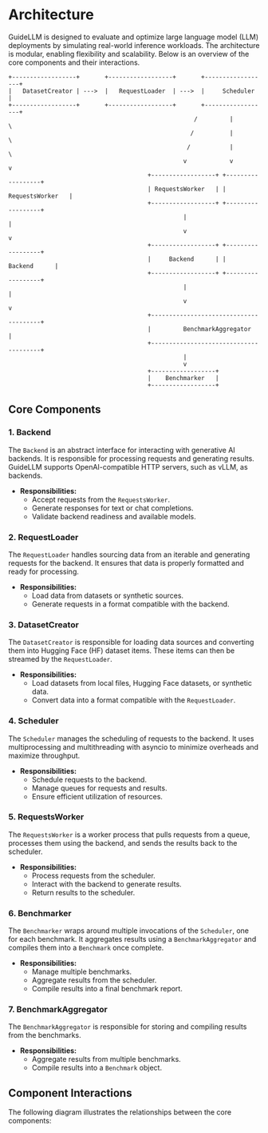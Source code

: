 # Architecture

GuideLLM is designed to evaluate and optimize large language model (LLM) deployments by simulating real-world inference workloads. The architecture is modular, enabling flexibility and scalability. Below is an overview of the core components and their interactions.

```
+------------------+       +------------------+       +------------------+
|   DatasetCreator | --->  |   RequestLoader  | --->  |     Scheduler    |
+------------------+       +------------------+       +------------------+
                                                    /         |          \
                                                   /          |           \
                                                  /           |            \
                                                 v            v             v
                                       +------------------+ +------------------+
                                       | RequestsWorker   | | RequestsWorker   |
                                       +------------------+ +------------------+
                                                 |                     |
                                                 v                     v
                                       +------------------+ +------------------+
                                       |     Backend      | |     Backend      |
                                       +------------------+ +------------------+
                                                 |                     |
                                                 v                     v
                                       +---------------------------------------+
                                       |         BenchmarkAggregator           |
                                       +---------------------------------------+
                                                 |
                                                 v
                                       +------------------+
                                       |    Benchmarker   |
                                       +------------------+
```

## Core Components

### 1. **Backend**

The `Backend` is an abstract interface for interacting with generative AI backends. It is responsible for processing requests and generating results. GuideLLM supports OpenAI-compatible HTTP servers, such as vLLM, as backends.

- **Responsibilities:**
  - Accept requests from the `RequestsWorker`.
  - Generate responses for text or chat completions.
  - Validate backend readiness and available models.

### 2. **RequestLoader**

The `RequestLoader` handles sourcing data from an iterable and generating requests for the backend. It ensures that data is properly formatted and ready for processing.

- **Responsibilities:**
  - Load data from datasets or synthetic sources.
  - Generate requests in a format compatible with the backend.

### 3. **DatasetCreator**

The `DatasetCreator` is responsible for loading data sources and converting them into Hugging Face (HF) dataset items. These items can then be streamed by the `RequestLoader`.

- **Responsibilities:**
  - Load datasets from local files, Hugging Face datasets, or synthetic data.
  - Convert data into a format compatible with the `RequestLoader`.

### 4. **Scheduler**

The `Scheduler` manages the scheduling of requests to the backend. It uses multiprocessing and multithreading with asyncio to minimize overheads and maximize throughput.

- **Responsibilities:**
  - Schedule requests to the backend.
  - Manage queues for requests and results.
  - Ensure efficient utilization of resources.

### 5. **RequestsWorker**

The `RequestsWorker` is a worker process that pulls requests from a queue, processes them using the backend, and sends the results back to the scheduler.

- **Responsibilities:**
  - Process requests from the scheduler.
  - Interact with the backend to generate results.
  - Return results to the scheduler.

### 6. **Benchmarker**

The `Benchmarker` wraps around multiple invocations of the `Scheduler`, one for each benchmark. It aggregates results using a `BenchmarkAggregator` and compiles them into a `Benchmark` once complete.

- **Responsibilities:**
  - Manage multiple benchmarks.
  - Aggregate results from the scheduler.
  - Compile results into a final benchmark report.

### 7. **BenchmarkAggregator**

The `BenchmarkAggregator` is responsible for storing and compiling results from the benchmarks.

- **Responsibilities:**
  - Aggregate results from multiple benchmarks.
  - Compile results into a `Benchmark` object.

## Component Interactions

The following diagram illustrates the relationships between the core components:

